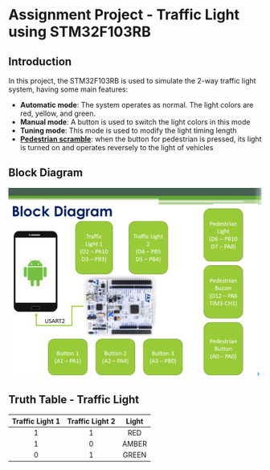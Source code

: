 # Assignment Project - Traffic Light using STM32F103RB

## Introduction
In this project, the STM32F103RB is used to simulate the 2-way traffic light system, having some main features:
- **Automatic mode**: The system operates as normal. The light colors are red, yellow, and green.
- **Manual mode**: A button is used to switch the light colors in this mode
- **Tuning mode**: This mode is used to modify the light timing length
- **[Pedestrian scramble](https://en.wikipedia.org/wiki/Pedestrian_scramble)**: when the button for pedestrian is pressed, its light is turned on and operates reversely to the light of vehicles

## Block Diagram
![Alt text](image.png)

## Truth Table - Traffic Light

| Traffic Light 1 | Traffic Light 2 | Light |
| :------------------: | :------------: | :------------: |
| 1 | 1 | RED |
| 1 | 0 | AMBER |
| 0 | 1 | GREEN |

